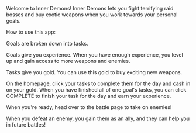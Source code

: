 Welcome to Inner Demons!
Inner Demons lets you fight terrifying raid bosses and buy exotic weapons when you work towards your personal goals.

How to use this app:

Goals are broken down into tasks.

Goals give you experience. When you have enough experience, you level up and gain access to more weapons and enemies.

Tasks give you gold. You can use this gold to buy exciting new weapons.

On the homepage, click your tasks to complete them for the day and cash in on your gold.
When you have finished all of one goal's tasks, you can click COMPLETE to finish your task for the day and earn your experience.

When you're ready, head over to the battle page to take on enemies!

When you defeat an enemy, you gain them as an ally, and they can help you in future battles!
